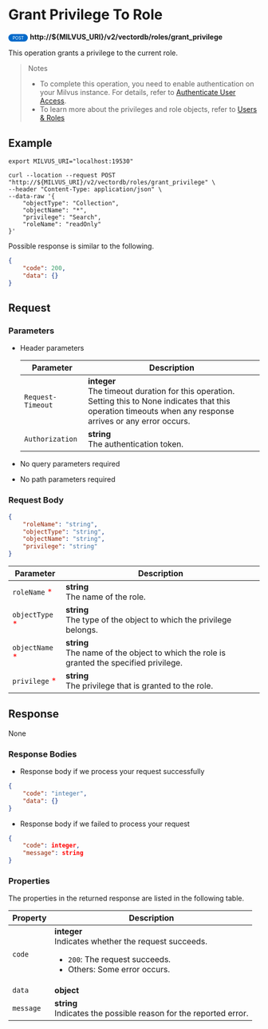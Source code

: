 # Grant Privilege To Role

<div>
    <div style="display: inline-block; background: #026aca; font-size: 0.6em; border-radius: 10px; color: #ffffff; padding: 0.3em 1em;">
        <span>POST</span>
    </div>
    <span style="font-weight: bold;">  http://${MILVUS_URI}/v2/vectordb/roles/grant_privilege</span>
</div>

This operation grants a privilege to the current role.

> Notes
> - To complete this operation, you need to enable authentication on your Milvus instance. For details, refer to [Authenticate User Access](https://milvus.io/docs/authenticate.md).
> - To learn more about the privileges and role objects, refer to [Users & Roles](https://milvus.io/docs/users_and_roles.md)

## Example

```shell
export MILVUS_URI="localhost:19530"

curl --location --request POST "http://${MILVUS_URI}/v2/vectordb/roles/grant_privilege" \
--header "Content-Type: application/json" \
--data-raw '{
    "objectType": "Collection",
    "objectName": "*",
    "privilege": "Search",
    "roleName": "readOnly"
}'
```
Possible response is similar to the following.
```json
{
    "code": 200,
    "data": {}
}
```

## Request

### Parameters

- Header parameters

    | Parameter        | Description                                                                               |
    |------------------|-------------------------------------------------------------------------------------------|
    | `Request-Timeout`  | **integer**<br/>The timeout duration for this operation.<br/>Setting this to None indicates that this operation timeouts when any response arrives or any error occurs.|
    | `Authorization`  | **string**<br/>The authentication token.|

- No query parameters required

- No path parameters required

### Request Body

```json
{
    "roleName": "string",
    "objectType": "string",
    "objectName": "string",
    "privilege": "string"
}
```

| Parameter        | Description                                                                               |
|------------------|-------------------------------------------------------------------------------------------|
| `roleName` <span style="color:red">*</span> | __string__<br/>The name of the role.  |
| `objectType` <span style="color:red">*</span> | __string__<br/>The type of the object to which the privilege belongs.  |
| `objectName` <span style="color:red">*</span> | __string__<br/>The name of the object to which the role is granted the specified privilege.  |
| `privilege` <span style="color:red">*</span> | __string__<br/>The privilege that is granted to the role.  |

## Response

None

### Response Bodies

- Response body if we process your request successfully

```json
{
    "code": "integer",
    "data": {}
}
```

- Response body if we failed to process your request

```json
{
    "code": integer,
    "message": string
}
```

### Properties

The properties in the returned response are listed in the following table.

| Property | Description                                                                                                                                 |
|----------|---------------------------------------------------------------------------------------------------------------------------------------------|
| `code`   | __integer__<br/>Indicates whether the request succeeds.<br/><ul><li>`200`: The request succeeds.</li><li>Others: Some error occurs.</li></ul> |
| `data` | __object__<br/> |
| `message`  | __string__<br/>Indicates the possible reason for the reported error. |
